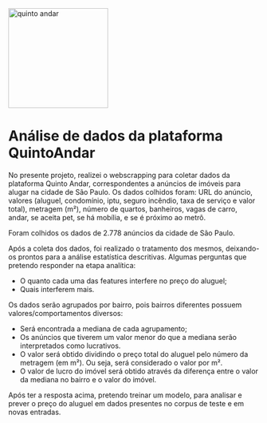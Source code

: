 <img src="https://upload.wikimedia.org/wikipedia/commons/5/56/QuintoAndar-Logo-Blue-hor.png" alt="quinto andar" width="200"/>

# Análise de dados da plataforma QuintoAndar
No presente projeto, realizei o webscrapping para coletar dados da plataforma Quinto Andar, correspondentes a anúncios de imóveis para alugar na cidade de São Paulo.
Os dados colhidos foram: URL do anúncio, valores (aluguel, condomínio, iptu, seguro incêndio, taxa de serviço e valor total), metragem (m²), número de quartos, banheiros, vagas de carro, andar, se aceita pet, se há mobília, e se é próximo ao metrô.

Foram colhidos os dados de 2.778 anúncios da cidade de São Paulo.

Após a coleta dos dados, foi realizado o tratamento dos mesmos, deixando-os prontos para a análise estatística descritivas. Algumas perguntas que pretendo responder na etapa analítica:
- O quanto cada uma das features interfere no preço do aluguel;
- Quais interferem mais.

Os dados serão agrupados por bairro, pois bairros diferentes possuem valores/comportamentos diversos:
- Será encontrada a mediana de cada agrupamento;
- Os anúncios que tiverem um valor menor do que a mediana serão interpretados como lucrativos. 
- O valor será obtido dividindo o preço total do aluguel pelo número da metragem (em m²). Ou seja, será considerado o valor por m².
- O valor de lucro do imóvel será obtido através da diferença entre o valor da mediana no bairro e o valor do imóvel.

Após ter a resposta acima, pretendo treinar um modelo, para analisar e prever o preço do aluguel em dados presentes no corpus de teste e em novas entradas.
